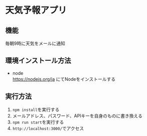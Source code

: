 # 天気予報アプリ

## 機能 
毎朝9時に天気をメールに通知  

## 環境インストール方法  
- node  
https://nodejs.org/ja にてNodeをインストールする  

## 実行方法  
1. `npm install`を実行する    
2. メールアドレス、パスワード、APIキーを自身のものに書き換える  
3. `npm run start`を実行する  
4. `http://localhost:3000/`でアクセス  

